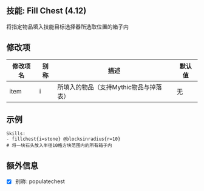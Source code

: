 技能: Fill Chest (4.12)
--------------------------

将指定物品填入技能目标选择器所选取位置的箱子内

修改项
----------

| 修改项名 | 别称    | 描述                                                                                                    | 默认值 |
|-----------|------------|----------------------------------------------------------------------------------------------------------------|---------------|
| item | i | 所填入的物品（支持Mythic物品与掉落表） | 无 |

示例
--------

    Skills:
    - fillchest{i=stone} @blocksinradius{r=10}
    # 将一块石头放入半径10格方块范围内的所有箱子内

额外信息
-

- [x] 别称: populatechest

